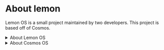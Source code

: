 # About lemon
Lemon OS is a small project maintained by two developers.
This project is based off of Cosmos.

<details>
    <Summary>
        About Lemon OS
    </Summary>
<p>
     Lemon OS is an open source project started in 2021. More coming soon.
</p>
</details>

<details>
    <Summary>
        About Cosmos OS
    </Summary>
<p>
Cosmos is a program that allows you to create an entire operating system using c#, c++, and a few more.

It allows for a file system, graphics, console, and hardware access, aswell as getting user input from a keyboard and a mouse.
</p>
</details>
